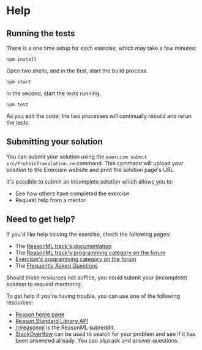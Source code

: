 # Help

## Running the tests

There is a one time setup for each exercise, which may take a few minutes:

```
npm install
```

Open two shells, and in the first, start the build process.

```
npm start
```

In the second, start the tests running.

```
npm test
```

As you edit the code, the two processes will continually rebuild and rerun the tests.

## Submitting your solution

You can submit your solution using the `exercism submit src/ProteinTranslation.re` command.
This command will upload your solution to the Exercism website and print the solution page's URL.

It's possible to submit an incomplete solution which allows you to:

- See how others have completed the exercise
- Request help from a mentor

## Need to get help?

If you'd like help solving the exercise, check the following pages:

- The [ReasonML track's documentation](https://exercism.org/docs/tracks/reasonml)
- The [ReasonML track's programming category on the forum](https://forum.exercism.org/c/programming/reasonml)
- [Exercism's programming category on the forum](https://forum.exercism.org/c/programming/5)
- The [Frequently Asked Questions](https://exercism.org/docs/using/faqs)

Should those resources not suffice, you could submit your (incomplete) solution to request mentoring.

To get help if you're having trouble, you can use one of the following resources:

- [Reason home page](https://reasonml.github.io/)
- [Reason Standard Library API](https://reasonml.github.io/api/index.html)
- [/r/reasonml](https://www.reddit.com/r/reasonml) is the ReasonML subreddit.
- [StackOverflow](http://stackoverflow.com/questions/tagged/reasonml) can be used to search for your problem and see if it has been answered already. You can also ask and answer questions.